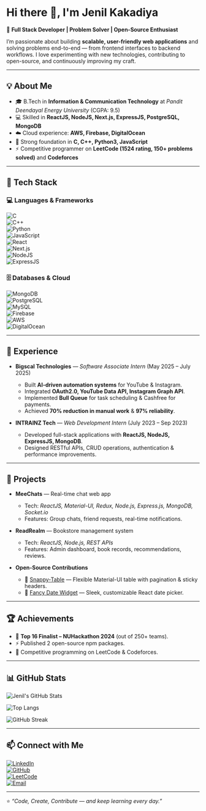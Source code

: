 # Hi there 👋, I'm Jenil Kakadiya  

🚀 **Full Stack Developer | Problem Solver | Open-Source Enthusiast**  

I’m passionate about building **scalable, user-friendly web applications** and solving problems end-to-end — from frontend interfaces to backend workflows. I love experimenting with new technologies, contributing to open-source, and continuously improving my craft.  

---

## 💡 About Me
- 🎓 B.Tech in **Information & Communication Technology** at *Pandit Deendayal Energy University* (CGPA: 9.5)  
- 💻 Skilled in **ReactJS, NodeJS, Next.js, ExpressJS, PostgreSQL, MongoDB**  
- ☁️ Cloud experience: **AWS, Firebase, DigitalOcean**  
- 🔧 Strong foundation in **C, C++, Python3, JavaScript**  
- ⚡ Competitive programmer on **LeetCode (1524 rating, 150+ problems solved)** and **Codeforces**  

---

## 🔧 Tech Stack

### 💻 Languages & Frameworks
![C](https://img.shields.io/badge/C-00599C?style=for-the-badge&logo=c&logoColor=white)  
![C++](https://img.shields.io/badge/C++-00599C?style=for-the-badge&logo=cplusplus&logoColor=white)  
![Python](https://img.shields.io/badge/Python-3776AB?style=for-the-badge&logo=python&logoColor=white)  
![JavaScript](https://img.shields.io/badge/JavaScript-F7DF1E?style=for-the-badge&logo=javascript&logoColor=black)  
![React](https://img.shields.io/badge/React-20232A?style=for-the-badge&logo=react&logoColor=61DAFB)  
![Next.js](https://img.shields.io/badge/Next.js-000000?style=for-the-badge&logo=nextdotjs&logoColor=white)  
![NodeJS](https://img.shields.io/badge/Node.js-43853D?style=for-the-badge&logo=node.js&logoColor=white)  
![ExpressJS](https://img.shields.io/badge/Express.js-404D59?style=for-the-badge)  

### 🗄️ Databases & Cloud
![MongoDB](https://img.shields.io/badge/MongoDB-4EA94B?style=for-the-badge&logo=mongodb&logoColor=white)  
![PostgreSQL](https://img.shields.io/badge/PostgreSQL-316192?style=for-the-badge&logo=postgresql&logoColor=white)  
![MySQL](https://img.shields.io/badge/MySQL-005C84?style=for-the-badge&logo=mysql&logoColor=white)  
![Firebase](https://img.shields.io/badge/Firebase-FFCA28?style=for-the-badge&logo=firebase&logoColor=black)  
![AWS](https://img.shields.io/badge/AWS-232F3E?style=for-the-badge&logo=amazonaws&logoColor=white)  
![DigitalOcean](https://img.shields.io/badge/DigitalOcean-0080FF?style=for-the-badge&logo=digitalocean&logoColor=white)  

---

## 🔨 Experience
- **Bigscal Technologies** — *Software Associate Intern* (May 2025 – July 2025)  
  - Built **AI-driven automation systems** for YouTube & Instagram.  
  - Integrated **OAuth2.0, YouTube Data API, Instagram Graph API**.  
  - Implemented **Bull Queue** for task scheduling & Cashfree for payments.  
  - Achieved **70% reduction in manual work** & **97% reliability**.  

- **INTRAINZ Tech** — *Web Development Intern* (July 2023 – Sep 2023)  
  - Developed full-stack applications with **ReactJS, NodeJS, ExpressJS, MongoDB**.  
  - Designed RESTful APIs, CRUD operations, authentication & performance improvements.  

---

## 📂 Projects
- **MeeChats** — Real-time chat web app  
  - Tech: *ReactJS, Material-UI, Redux, Node.js, Express.js, MongoDB, Socket.io*  
  - Features: Group chats, friend requests, real-time notifications.  

- **ReadRealm** — Bookstore management system  
  - Tech: *ReactJS, Node.js, REST APIs*  
  - Features: Admin dashboard, book records, recommendations, reviews.  

- **Open-Source Contributions**  
  - 🧩 [Snappy-Table](https://www.npmjs.com/package/snappy-table) — Flexible Material-UI table with pagination & sticky headers.  
  - 📅 [Fancy Date Widget](https://www.npmjs.com/package/fancy-date-widget) — Sleek, customizable React date picker.  

---

## 🏆 Achievements
- 🥇 **Top 16 Finalist – NUHackathon 2024** (out of 250+ teams).  
- ⚡ Published 2 open-source npm packages.  
- 🧠 Competitive programming on LeetCode & Codeforces.  

---

## 📊 GitHub Stats
![Jenil's GitHub Stats](https://github-readme-stats.vercel.app/api?username=Jenil-Kakadiya&show_icons=true&theme=radical)  

![Top Langs](https://github-readme-stats.vercel.app/api/top-langs/?username=Jenil-Kakadiya&layout=compact&theme=radical)  

![GitHub Streak](https://github-readme-streak-stats.herokuapp.com/?user=Jenil-Kakadiya&theme=radical)  

---

## 📫 Connect with Me
[![LinkedIn](https://img.shields.io/badge/LinkedIn-0077B5?style=for-the-badge&logo=linkedin&logoColor=white)](https://linkedin.com/in/JenilKakadiya)  
[![GitHub](https://img.shields.io/badge/GitHub-181717?style=for-the-badge&logo=github&logoColor=white)](https://github.com/Jenil-Kakadiya)  
[![LeetCode](https://img.shields.io/badge/LeetCode-FFA116?style=for-the-badge&logo=leetcode&logoColor=black)](https://leetcode.com/u/jenil_kakadiya/)  
[![Email](https://img.shields.io/badge/Email-D14836?style=for-the-badge&logo=gmail&logoColor=white)](mailto:jenilkakadiya5657@gmail.com)  

---

⭐️ *“Code, Create, Contribute — and keep learning every day.”*  
